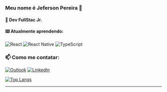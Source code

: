 ### Meu nome é Jeferson Pereira 🦖


#### 🚀 Dev FullStac Jr.

#### ⌨️ Atualmente aprendendo:

 ![React](https://img.shields.io/badge/react-%2320232a.svg?style=for-the-badge&logo=react&logoColor=%2361DAFB) ![React Native](https://img.shields.io/badge/react_native-%2320232a.svg?style=for-the-badge&logo=react&logoColor=%2361DAFB) ![TypeScript](https://img.shields.io/badge/typescript-%23007ACC.svg?style=for-the-badge&logo=typescript&logoColor=white)
### 📫 Como me contatar:

[![Outlook](https://img.shields.io/badge/Microsoft_Outlook-0078D4?style=for-the-badge&logo=microsoft-outlook&logoColor=white)](jefersonpmatos@outlook.com)
[![LinkedIn](https://img.shields.io/badge/linkedin-%230077B5.svg?style=for-the-badge&logo=linkedin&logoColor=white)](https://www.linkedin.com/in/jefersonpmatos/)



[![Top Langs](https://github-readme-stats.vercel.app/api/top-langs/?username=jefersonPMatos&theme=dark&&layout=compact)](https://github.com/jefersonPMatos/jefersonPMatos/edit/master/README.md)


------------------------------------------------------




